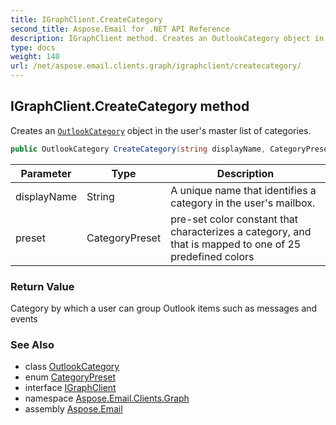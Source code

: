 ```yaml
---
title: IGraphClient.CreateCategory
second_title: Aspose.Email for .NET API Reference
description: IGraphClient method. Creates an OutlookCategory object in the users master list of categories
type: docs
weight: 140
url: /net/aspose.email.clients.graph/igraphclient/createcategory/
---
```

## IGraphClient.CreateCategory method

Creates an [`OutlookCategory`](../../outlookcategory/) object in the user's master list of categories.

```csharp
public OutlookCategory CreateCategory(string displayName, CategoryPreset preset)
```

| Parameter | Type | Description |
| --- | --- | --- |
| displayName | String | A unique name that identifies a category in the user's mailbox. |
| preset | CategoryPreset | pre-set color constant that characterizes a category, and that is mapped to one of 25 predefined colors |

### Return Value

Category by which a user can group Outlook items such as messages and events

### See Also

* class [OutlookCategory](../../outlookcategory/)
* enum [CategoryPreset](../../categorypreset/)
* interface [IGraphClient](../)
* namespace [Aspose.Email.Clients.Graph](../../igraphclient/)
* assembly [Aspose.Email](../../../)


